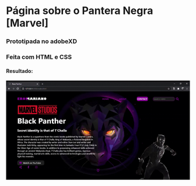 # Página sobre o Pantera Negra [Marvel]
### Prototipada no adobeXD
### Feita com HTML e CSS 

#### Resultado: 
![exemplo page](https://github.com/erosMariano/pantera-negra-page/blob/master/video-exemplo.gif)
